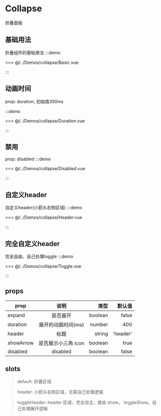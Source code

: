 # Collapse

折叠面板

## 基础用法

折叠组件的基础用法
:::demo

<<< @/../Demos/collapse/Basic.vue

:::

## 动画时间

prop: duration, 初始值300ms

:::demo

<<< @/../Demos/collapse/Duration.vue

:::

## 禁用

prop: disabled
:::demo

<<< @/../Demos/collapse/Disabled.vue

:::

## 自定义header

自定义header(小箭头右侧区域)
:::demo

<<< @/../Demos/collapse/Header.vue

:::

## 完全自定义header

完全自由，自己处理toggle
:::demo

<<< @/../Demos/collapse/Toggle.vue

:::

## props

| prop      |        说明         |    类型 | 默认值 |
| --------- | :-----------------: | ------: | -----: |
| expand    |      是否展开       | boolean |  false |
| duration  | 展开的动画时间(ms)  |  number |    400 |
| header    |        标题         |  string |     'header' |
| showArrow | 是否展示小三角 icon | boolean |   true |
| disabled  |      disabled       | boolean |  false |

## slots

> default:
> 折叠区域

> header:
> 小箭头右侧区域，无需自己处理逻辑

> toggleHeader:
> header 区域，完全自主，接收 show， toggleShow。自己处理展开逻辑